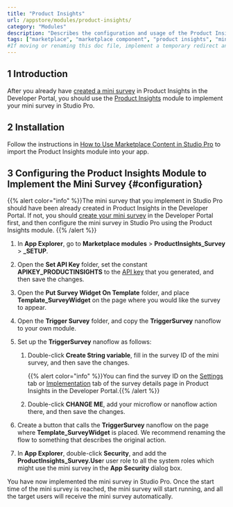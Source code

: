 ```yaml
---
title: "Product Insights"
url: /appstore/modules/product-insights/
category: "Modules"
description: "Describes the configuration and usage of the Product Insights module, which is available in the Mendix Marketplace."
tags: ["marketplace", "marketplace component", "product insights", "mini survey"]
#If moving or renaming this doc file, implement a temporary redirect and let the respective team know they should update the URL in the product. See Mapping to Products for more details. 
---
```


## 1 Introduction

After you already have [created a mini survey](/developerportal/collaborate/product-insights/) in Product Insights in the Developer Portal, you should use the [Product Insights](#needs-url) module to implement your mini survey in Studio Pro.

## 2 Installation

Follow the instructions in [How to Use Marketplace Content in Studio Pro](https://docs.mendix.com/appstore/general/app-store-content/) to import the Product Insights module into your app.

## 3 Configuring the Product Insights Module to Implement the Mini Survey {#configuration}

{{% alert color="info" %}}The mini survey that you implement in Studio Pro should have been already created in Product Insights in the Developer Portal. If not, you should [create your mini survey](/developerportal/collaborate/product-insights/#create-survey) in the Developer Portal first, and then configure the mini survey in Studio Pro using the Product Insights module. {{% /alert %}}

1. In **App Explorer**, go to **Marketplace modules** > **ProductInsights_Survey** > **_SETUP**.

2. Open the **Set API Key** folder, set the constant **APIKEY_PRODUCTINSIGHTS** to the [API key](/developerportal/collaborate/product-insights/#generate-api-key) that you generated, and then save the changes.

3. Open the **Put Survey Widget On Template** folder, and place **Template_SurveyWidget** on the page where you would like the survey to appear.

4. Open the **Trigger Survey** folder, and copy the **TriggerSurvey** nanoflow to your own module.

5. Set up the **TriggerSurvey** nanoflow as follows:

   1. Double-click **Create String variable**, fill in the survey ID of the mini survey, and then save the changes.

      {{% alert color="info" %}}You can find the survey ID on the [Settings](/developerportal/collaborate/product-insights/#survey-details-settings) tab or [Implementation](/developerportal/collaborate/product-insights/#survey-details-implementation) tab of the survey details page in Product Insights in the Developer Portal.{{% /alert %}}

   2. Double-click **CHANGE ME**, add your microflow or nanoflow action there, and then save the changes.

6. Create a button that calls the **TriggerSurvey** nanoflow on the page where **Template_SurveyWidget** is placed. We recommend renaming the flow to something that describes the original action.

7. In **App Explorer**, double-click **Security**, and add the **ProductInsights_Survey.Use**r user role to all the system roles which might use the mini survey in the **App Security** dialog box.

You have now implemented the mini survey in Studio Pro. Once the start time of the mini survey is reached, the mini survey will start running, and all the target users will receive the mini survey automatically.